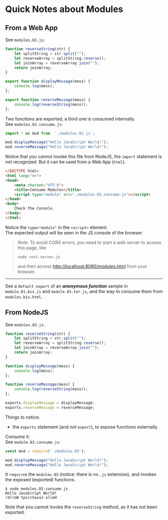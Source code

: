 # Quick Notes about Modules

## From a Web App
See `modules.02.js`:
```javascript
function reverseString(str) {
    let splitString = str.split("");
    let reverseArray = splitString.reverse();
    let joinArray = reverseArray.join("");
    return joinArray;
}

export function displayMessage(mess) {
	console.log(mess);
};

export function reverseMessage(mess) {
	console.log(reverseString(mess));
};
```
Two functions are exported, a third one is consumed internally.  
See `modules.02.consume.js`:
```javascript
import * as mod from  './modules.02.js';

mod.displayMessage("Hello JavaScript World!");
mod.reverseMessage("Hello JavaScript World!");
```
Notice that you _cannot_ invoke this file from NodeJS, the `import` statement is not recognized.
But it can be used from a Web App (`html`):
```html
<!DOCTYPE html>
<html lang="en">
<head>
    <meta charset="UTF-8">
    <title>Consume Modules</title>
    <script type="module" src="./modules.02.consume.js"></script>
</head>
<body>
    Check the Console.
</body>
</html>
```
Notice the `type="module"` in the `<script>` element.   
The expected output will be seen in the JS console of the browser. 
> _Note_: To avoid CORS errors, you need to start a web server to access this page, like 
> ```
> node rest.server.js
> ```
> and then access <http://localhost:8080/modules.html> from your browser.

---
See a `default export` of an _**anonymous function**_ sample in
`module.01.bis.js` and `module.01.ter.js`, and the way to consume them
from `modules.bis.html`.

## From NodeJS
See `modules.03.js`:
```javascript
function reverseString(str) {
    let splitString = str.split("");
    let reverseArray = splitString.reverse();
    let joinArray = reverseArray.join("");
    return joinArray;
}

function displayMessage(mess) {
	console.log(mess);
};

function reverseMessage(mess) {
	console.log(reverseString(mess));
};

exports.displayMessage = displayMessage;
exports.reverseMessage = reverseMessage;
```

Things to notice:  
- the `exports` statement (and _not_ `export`), to expose functions externally

Consume it:  
See `module.03.consume.js`:
```javascript
const mod = require('./modules.03');

mod.displayMessage("Hello JavaScript World!");
mod.reverseMessage("Hello JavaScript World!");
```
It `require`s the `modules.03` (notice: there is no `,js` extension), and invokes the exposed (exported)
functions.

```
$ node modules.03.consume.js 
Hello JavaScript World!
!dlroW tpircSavaJ olleH
```

Note that you cannot invoke the `reverseString` method, as it has not been exported.
